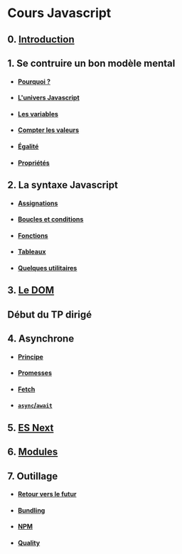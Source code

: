 # Cours Javascript

## 0. [Introduction](./contenus/chapters/0_intro/0-1_index.md)

## 1. Se contruire un bon modèle mental

- #### [Pourquoi ?](./contenus/chapters/1_mental_models/1-0_intro.md)
- #### [L'univers Javascript](./contenus/chapters/1_mental_models/1-2_universe.md)
- #### [Les variables](./contenus/chapters/1_mental_models/1-3_variables.md)
- #### [Compter les valeurs](./contenus/chapters/1_mental_models/1-4_count.md)
- #### [Égalité](./contenus/chapters/1_mental_models/1-5_equality.md)
- #### [Propriétés](./contenus/chapters/1_mental_models/1-6_properties.md)

## 2. La syntaxe Javascript

- #### [Assignations](./contenus/chapters/2_syntax/2-1_assignments.md)
- #### [Boucles et conditions](./contenus/chapters/2_syntax/2-2_loops.md)
- #### [Fonctions](./contenus/chapters/2_syntax/2-3_functions.md)
- #### [Tableaux](./contenus/chapters/2_syntax/2-4_arrays.md)
- #### [Quelques utilitaires](./contenus/chapters/2_syntax/2-5_utils.md)

## 3. [Le DOM](./contenus/chapters/3_dom/index.md)

## Début du TP dirigé

## 4. Asynchrone

- #### [Principe](./contenus/chapters/4_async/4-1_intro.md)
- #### [Promesses](./contenus/chapters/4_async/4-2_promises.md)
- #### [Fetch](./contenus/chapters/4_async/4-3_fetch.md)
- #### [`async`/`await`](./contenus/chapters/4_async/4-4_async_await.md)

## 5. [ES Next](./contenus/chapters/5_esnext/5-1_index.md)

## 6. [Modules](./contenus/chapters/6_modules/6-1_index.md)

## 7. Outillage

- #### [Retour vers le futur](./contenus/chapters/7_tooling/7-1_back_to_the_future.md)
- #### [Bundling](./contenus/chapters/7_tooling/7-2_bundling.md)
- #### [NPM](./contenus/chapters/7_tooling/7-3_npm.md)
- #### [Quality](./contenus/chapters/7_tooling/7-4_quality.md)
